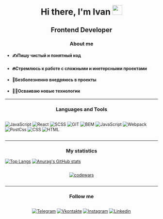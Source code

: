 <h1 align="center">Hi there, I'm Ivan
<img src="https://github.com/blackcater/blackcater/raw/main/images/Hi.gif" height="32"/></h1>
<h2 align="center">Frontend Developer</h2>

<h3 align="center">About me</h3>

- ####  :writing_hand:Пишу чистый и понятный код
- #### :fire:Стремлюсь к работе с сложными и инетерсными проектами
- ####  :office:Безболезненно внедряюсь в проекты
- #### :man_technologist:Осваиваю новые технологии

---

<h3 align="center">Languages and Tools</h3>

<div style= "display:flex; justify-content: center; align-items: center">

![JavaScript](https://img.shields.io/badge/JavaScript-708090?style=for-the-badge&logo=JavaScript)
![React](https://img.shields.io/badge/React-708090?style=for-the-badge&logo=React)
![SCSS](https://img.shields.io/badge/SCSS-708090?style=for-the-badge&logo=SASS)
![GIT](https://img.shields.io/badge/GIT-708090?style=for-the-badge&logo=GIT)
![BEM](https://img.shields.io/badge/BEM-708090?style=for-the-badge&logo=BEM)
![JavaScript](https://img.shields.io/badge/JavaScript-708090?style=for-the-badge&logo=JavaScript)
![Webpack](https://img.shields.io/badge/Webpack-708090?style=for-the-badge&logo=Webpack)
![PostCss](https://img.shields.io/badge/PostCss-708090?style=for-the-badge&logo=PostCss)
![CSS](https://img.shields.io/badge/CSS-708090?style=for-the-badge&logo=CSS3)
![HTML](https://img.shields.io/badge/HTML-708090?style=for-the-badge&logo=HTML5)

</div>

---

<h3 align="center">My statistics</h3>

<div display="flex"; justify-content="center"; align-items="center">

[![Top Langs](https://github-readme-stats.vercel.app/api/top-langs/?username=anuraghazra&layout=compact&theme=dracula)](https://github.com/anuraghazra/github-readme-stats)
[![Anurag's GitHub stats](https://github-readme-stats.vercel.app/api?username=ivanfedoruschenko&theme=dracula&line_height=20)](https://github.com/anuraghazra/github-readme-stats)
</div>
<div style= "display:flex; justify-content: center; align-items: center">

[![codewars](https://www.codewars.com/users/ivanfedoruschenko/badges/large)](https://www.codewars.com/users/ivanfedoruschenko)

</div>

---

<h3 align="center">Follow me</h3>
<div style= "display:flex; justify-content: center; align-items: center">

[![Telegram](https://img.shields.io/badge/Telegram-708090?style=for-the-badge&logo=Telegram)](https://t.me/ivanfedorushchenko)
[![Vkontakte](https://img.shields.io/badge/Vkontakte-708090?style=for-the-badge&logo=VK)](https://vk.com/ivan050994)
[![Instagram](https://img.shields.io/badge/Instagram-708090?style=for-the-badge&logo=Instagram)](https://instagram.com/ivanfedorushchenko)
[![Linkedin](https://img.shields.io/badge/Linkedin-708090?style=for-the-badge&logo=Linkedin)](https://linkedin.com/in/ivanfedorushchenko)
</div>
